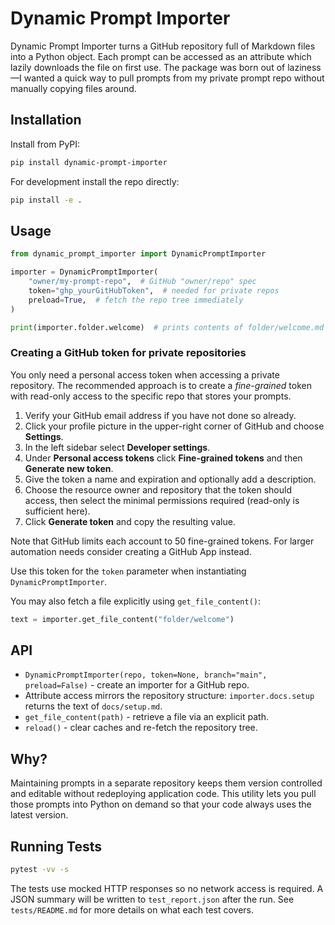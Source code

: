 # Dynamic Prompt Importer

Dynamic Prompt Importer turns a GitHub repository full of Markdown files into a Python object.  Each prompt can be accessed as an attribute which lazily downloads the file on first use.  The package was born out of laziness—I wanted a quick way to pull prompts from my private prompt repo without manually copying files around.

## Installation

Install from PyPI:

```bash
pip install dynamic-prompt-importer
```

For development install the repo directly:

```bash
pip install -e .
```

## Usage

```python
from dynamic_prompt_importer import DynamicPromptImporter

importer = DynamicPromptImporter(
    "owner/my-prompt-repo",  # GitHub "owner/repo" spec
    token="ghp_yourGitHubToken",  # needed for private repos
    preload=True,  # fetch the repo tree immediately
)

print(importer.folder.welcome)  # prints contents of folder/welcome.md
```

### Creating a GitHub token for private repositories

You only need a personal access token when accessing a private repository. The
recommended approach is to create a *fine-grained* token with read-only access
to the specific repo that stores your prompts.

1. Verify your GitHub email address if you have not done so already.
2. Click your profile picture in the upper-right corner of GitHub and choose
   **Settings**.
3. In the left sidebar select **Developer settings**.
4. Under **Personal access tokens** click **Fine-grained tokens** and then
   **Generate new token**.
5. Give the token a name and expiration and optionally add a description.
6. Choose the resource owner and repository that the token should access, then
   select the minimal permissions required (read-only is sufficient here).
7. Click **Generate token** and copy the resulting value.

Note that GitHub limits each account to 50 fine-grained tokens. For larger
automation needs consider creating a GitHub App instead.

Use this token for the ``token`` parameter when instantiating
``DynamicPromptImporter``.

You may also fetch a file explicitly using `get_file_content()`:

```python
text = importer.get_file_content("folder/welcome")
```

## API

* `DynamicPromptImporter(repo, token=None, branch="main", preload=False)` - create an importer for a GitHub repo.
* Attribute access mirrors the repository structure: `importer.docs.setup` returns the text of `docs/setup.md`.
* `get_file_content(path)` - retrieve a file via an explicit path.
* `reload()` - clear caches and re-fetch the repository tree.

## Why?

Maintaining prompts in a separate repository keeps them version controlled and editable without redeploying application code.  This utility lets you pull those prompts into Python on demand so that your code always uses the latest version.

## Running Tests

```bash
pytest -vv -s
```

The tests use mocked HTTP responses so no network access is required. A JSON
summary will be written to `test_report.json` after the run.  See
`tests/README.md` for more details on what each test covers.
